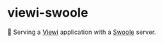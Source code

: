 # viewi-swoole

🚀 Serving a [Viewi](https://viewi.net/) application with a [Swoole](https://www.swoole.com/) server.
